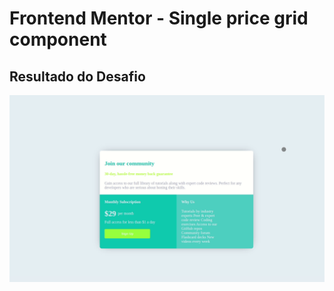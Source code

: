 # Frontend Mentor - Single price grid component

## Resultado do Desafio
![Design of the Single price grid component coding challenge](single.gif)

